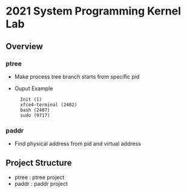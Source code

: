 # 2021 System Programming Kernel Lab
## Overview
### ptree
* Make process tree branch starts from specific pid
* Ouput Example

        Init (1)
        xfce4-terminal (2402)
        bash (2407)
        sudo (9717)

### paddr
* Find physical address from pid and virtual address





## Project Structure
* ptree : ptree project
* paddr : paddr project
